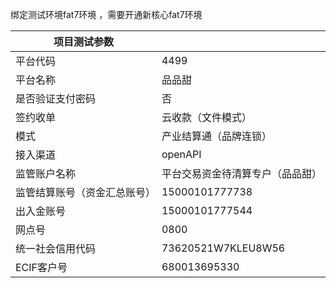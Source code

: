 绑定测试环境fat7环境 ，需要开通新核心fat7环境


| 项目测试参数         |                    |
| -------------- | ------------------ |
| 平台代码           | 4499               |
| 平台名称           | 品品甜                |
| 是否验证支付密码       | 否                  |
| 签约收单           | 云收款（文件模式）          |
| 模式             | 产业结算通（品牌连锁）        |
| 接入渠道           | openAPI            |
| 监管账户名称         | 平台交易资金待清算专户（品品甜）   |
| 监管结算账号（资金汇总账号） | 15000101777738     |
| 出入金账号          | 15000101777544     |
| 网点号            | 0800               |
| 统一社会信用代码       | 73620521W7KLEU8W56 |
| ECIF客户号        | 680013695330       |
